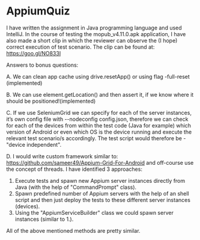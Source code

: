 # AppiumQuiz

I have written the assignment in Java programming language and used IntelliJ. In the course of testing the mopub_v4.11.0.apk application, I have also made a short clip in which the reviewer can observe the (I hope) correct execution of test scenario.
The clip can be found at: https://goo.gl/NO833I


Answers to bonus questions:

A. We can clean app cache using drive.resetApp() or using flag -full-reset (implemented)

B. We can use element.getLocation() and then assert it, if we know where it should be positioned!(implemented) 

C. If we use SeleniumGrid we can specify for each of the server instances, it’s own config file with --nodeconfig config.json, therefore we can check for each of the devices from within the test code (Java for example) which version of Android or even which OS is the device running and execute the relevant test scenario/s accordingly. The test script would therefore be -  "device independent".


D. I would write custom framework similar to: https://github.com/sameer49/Appium-Grid-For-Android and off-course use the concept of threads. 
I have identified 3 approaches:

1. Execute tests and spawn new Appium server instances directly from Java (with the help of "CommandPrompt" class).
2. Spawn predefined number of Appium servers with the help of an shell script and then just deploy the tests to these different server instances (devices).
3. Using the "AppiumServiceBuilder" class we could spawn server instances (similar to 1.). 

All of the above mentioned methods are pretty similar.
